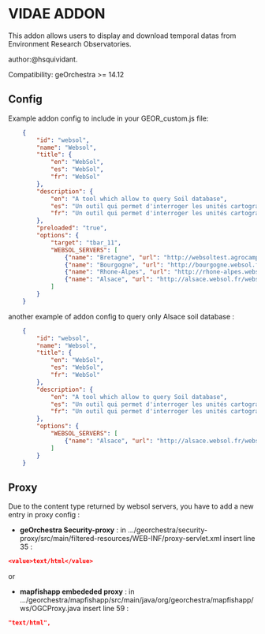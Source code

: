 VIDAE ADDON
============ 

This addon allows users to display and download temporal datas from Environment Research Observatories.

author:@hsquividant.

Compatibility: geOrchestra >= 14.12

Config
------

Example addon config to include in your GEOR_custom.js file:

```json
    {
        "id": "websol",
        "name": "Websol",
        "title": {
            "en": "WebSol",
            "es": "WebSol",
            "fr": "WebSol"
        },
        "description": {
            "en": "A tool which allow to query Soil database",
            "es": "Un outil qui permet d'interroger les unités cartographiques de sol provenant des référentiels régionaux pedologiques",
            "fr": "Un outil qui permet d'interroger les unités cartographiques de sol provenant des référentiels régionaux pedologiques"
        },
        "preloaded": "true",
        "options": {
            "target": "tbar_11", 
            "WEBSOL_SERVERS": [
                {"name": "Bretagne", "url": "http://websoltest.agrocampus-ouest.fr/webservice/getUCS", "layers":"25035,25022,25029,25056"},
                {"name": "Bourgogne", "url": "http://bourgogne.websol.fr/webservice/getUCS", "layers": "25021,25058,25071,25089"},
                {"name": "Rhone-Alpes", "url": "http://rhone-alpes.websol.fr/webservice/getUCS", "layers": "69250,42250,26250,7250"},
                {"name": "Alsace", "url": "http://alsace.websol.fr/webservice/getUCS", "layers": "31372,30146"}
            ]
        }
    }
```


another example of addon config to query only Alsace soil database :

```json
    {
        "id": "websol", 
        "name": "Websol",
        "title": {
            "en": "WebSol",
            "es": "WebSol",
            "fr": "WebSol"
        },
        "description": {
            "en": "A tool which allow to query Soil database",
            "es": "Un outil qui permet d'interroger les unités cartographiques de sol provenant des référentiels régionaux pedologiques",
            "fr": "Un outil qui permet d'interroger les unités cartographiques de sol provenant des référentiels régionaux pedologiques"
        },
        "options": {
            "WEBSOL_SERVERS": [
                {"name": "Alsace", "url": "http://alsace.websol.fr/webservice/getUCS", "layers": "31372,30146"}
            ]
        }
    }
```

Proxy
-----

Due to the content type returned by websol servers, you have to add a new entry in proxy config :
 * **geOrchestra Security-proxy** : in .../georchestra/security-proxy/src/main/filtered-resources/WEB-INF/proxy-servlet.xml insert line 35 :
```json
<value>text/html</value> 
```
or
 * **mapfishapp embededed proxy** : in .../georchestra/mapfishapp/src/main/java/org/georchestra/mapfishapp/ws/OGCProxy.java  insert line 59 :

```json
"text/html", 
```
   
